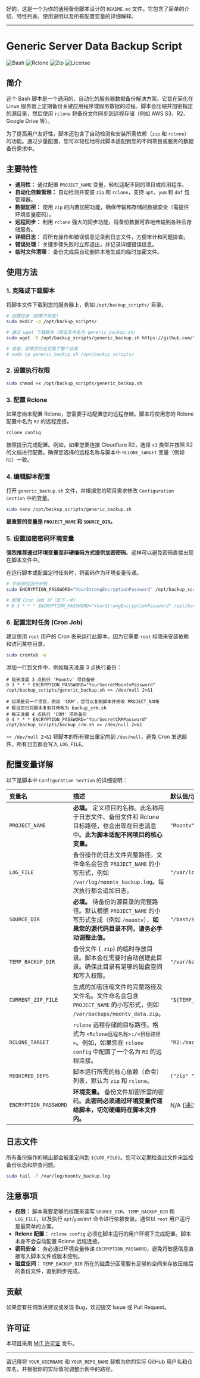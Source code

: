 好的，这是一个为你的通用备份脚本设计的 `README.md` 文件。它包含了简单的介绍、特性列表、使用说明以及所有配置变量的详细解释。

---

# Generic Server Data Backup Script

![Bash](https://img.shields.io/badge/Shell_Script-Bash-blue?style=for-the-badge&logo=gnu-bash)
![Rclone](https://img.shields.io/badge/Rclone-Cloud_Sync-orange?style=for-the-badge&logo=generic)
![Zip](https://img.shields.io/badge/Compression-Zip-green?style=for-the-badge&logo=zip)
![License](https://img.shields.io/github/license/YOUR_USERNAME/YOUR_REPO_NAME?style=for-the-badge)

## 简介

这个 Bash 脚本是一个通用的、自动化的服务器数据备份解决方案。它旨在简化在 Linux 服务器上定期备份关键应用程序或服务数据的过程。脚本会压缩并加密指定的源目录，然后使用 `rclone` 将备份文件同步到远程存储（例如 AWS S3、R2、Google Drive 等）。

为了提高用户友好性，脚本还包含了自动检测和安装所需依赖（`zip` 和 `rclone`）的功能。通过少量配置，您可以轻松地将此脚本适配到您的不同项目或服务的数据备份需求中。

## 主要特性

*   **通用性：** 通过配置 `PROJECT_NAME` 变量，轻松适配不同的项目或应用程序。
*   **自动化依赖管理：** 自动检测并安装 `zip` 和 `rclone`，支持 `apt`、`yum` 和 `dnf` 包管理器。
*   **数据加密：** 使用 `zip` 的内置加密功能，确保传输和存储的数据安全（需提供环境变量密码）。
*   **远程同步：** 利用 `rclone` 强大的同步功能，将备份数据可靠地传输到各种云存储服务。
*   **详细日志：** 将所有操作和错误信息记录到日志文件，方便审计和问题排查。
*   **错误处理：** 关键步骤失败时立即退出，并记录详细错误信息。
*   **临时文件清理：** 备份完成后自动删除本地生成的临时加密文件。

## 使用方法

### 1. 克隆或下载脚本

将脚本文件下载到您的服务器上，例如 `/opt/backup_scripts/` 目录。

```bash
# 创建目录（如果不存在）
sudo mkdir -p /opt/backup_scripts/

# 通过 wget 下载脚本（假设文件名为 generic_backup.sh）
sudo wget -O /opt/backup_scripts/generic_backup.sh https://github.com/YOUR_USERNAME/YOUR_REPO_NAME/raw/main/generic_backup.sh

# 或者，如果您已经克隆了整个仓库
# sudo cp generic_backup.sh /opt/backup_scripts/
```

### 2. 设置执行权限

```bash
sudo chmod +x /opt/backup_scripts/generic_backup.sh
```

### 3. 配置 Rclone

如果您尚未配置 Rclone，您需要手动配置您的远程存储。脚本将使用您的 Rclone 配置中名为 `R2` 的远程连接。

```bash
rclone config
```

按照提示完成配置。例如，如果您要连接 Cloudflare R2，选择 `s3` 类型并按照 R2 的文档进行配置。确保您选择的远程名称与脚本中 `RCLONE_TARGET` 变量（例如 `R2`）一致。

### 4. 编辑脚本配置

打开 `generic_backup.sh` 文件，并根据您的项目需求修改 `Configuration Section` 中的变量。

```bash
sudo nano /opt/backup_scripts/generic_backup.sh
```

**最重要的变量是 `PROJECT_NAME` 和 `SOURCE_DIR`。**

### 5. 设置加密密码环境变量

**强烈推荐通过环境变量而非硬编码方式提供加密密码**。这样可以避免密码直接出现在脚本文件中。

在运行脚本或配置定时任务时，将密码作为环境变量传递。

```bash
# 手动测试运行示例
sudo ENCRYPTION_PASSWORD="YourStrongEncryptionPassword" /opt/backup_scripts/generic_backup.sh

# 配置 Cron Job 时（见下一步）
# 0 3 * * * ENCRYPTION_PASSWORD="YourStrongEncryptionPassword" /opt/backup_scripts/generic_backup.sh >> /dev/null 2>&1
```

### 6. 配置定时任务 (Cron Job)

建议使用 `root` 用户的 Cron 表来运行此脚本，因为它需要 `root` 权限来安装依赖和访问某些目录。

```bash
sudo crontab -e
```

添加一行到文件中，例如每天凌晨 3 点执行备份：

```cron
# 每天凌晨 3 点执行 'Moontv' 项目备份
0 3 * * * ENCRYPTION_PASSWORD="YourSecretMoontvPassword" /opt/backup_scripts/generic_backup.sh >> /dev/null 2>&1

# 如果是另一个项目，例如 'CRM'，您可以复制脚本并修改 PROJECT_NAME
# 假设您已将脚本复制并修改为 backup_crm.sh
# 每天凌晨 4 点执行 'CRM' 项目备份
0 4 * * * ENCRYPTION_PASSWORD="YourSecretCRMPassword" /opt/backup_scripts/backup_crm.sh >> /dev/null 2>&1
```

`>> /dev/null 2>&1` 将脚本的所有输出重定向到 `/dev/null`，避免 Cron 发送邮件。所有日志都会写入 `LOG_FILE`。

## 配置变量详解

以下是脚本中 `Configuration Section` 的详细说明：

| 变量名                | 描述                                                                                                                                              | 默认值/示例            |
| :-------------------- | :------------------------------------------------------------------------------------------------------------------------------------------------ | :--------------------- |
| `PROJECT_NAME`        | **必填。** 定义项目的名称。此名称用于日志文件、备份文件和 Rclone 目标路径，也会出现在日志消息中。**此为脚本适配不同项目的核心变量。**              | `"Moontv"`             |
| `LOG_FILE`            | 备份操作的日志文件完整路径。文件命名会包含 `PROJECT_NAME` 的小写形式，例如 `/var/log/moontv_backup.log`。每次执行都会追加日志。                     | `"/var/log/${PROJECT_NAME,,}_backup.log"` |
| `SOURCE_DIR`          | **必填。** 待备份的源目录的完整路径。默认根据 `PROJECT_NAME` 的小写形式生成（例如 `/moontv`），**如果您的源代码目录不同，请务必手动调整此值。** | `"/bash/${PROJECT_NAME,,}"` |
| `TEMP_BACKUP_DIR`     | 备份文件 (`.zip`) 的临时存放目录。脚本会在需要时自动创建此目录。确保此目录有足够的磁盘空间和写入权限。                                            | `"/var/backups"`       |
| `CURRENT_ZIP_FILE`    | 生成的加密压缩文件的完整路径及文件名。文件命名会包含 `PROJECT_NAME` 的小写形式，例如 `/var/backups/moontv_data.zip`。                             | `"${TEMP_BACKUP_DIR}/${PROJECT_NAME,,}_data.zip"` |
| `RCLONE_TARGET`       | `rclone` 远程存储的目标路径。格式为 `<Rclone远程名称>:/<目标路径>`。例如，如果您在 `rclone config` 中配置了一个名为 `R2` 的远程连接。 | `"R2:/backup/${PROJECT_NAME,,}"` |
| `REQUIRED_DEPS`       | 脚本运行所需的核心依赖（命令）列表，默认为 `zip` 和 `rclone`。                                                                                   | `("zip" "rclone")`     |
| `ENCRYPTION_PASSWORD` | **环境变量。** 备份文件加密所需的密码。**此密码必须通过环境变量传递给脚本，切勿硬编码在脚本文件内。**                                          | N/A (通过环境变量设置) |

## 日志文件

所有备份操作的输出都会被重定向到 `${LOG_FILE}`。您可以定期检查此文件来监控备份状态和排查问题。

```bash
sudo tail -f /var/log/moontv_backup.log
```

## 注意事项

*   **权限：** 脚本需要足够的权限来读写 `SOURCE_DIR`、`TEMP_BACKUP_DIR` 和 `LOG_FILE`，以及执行 `apt`/`yum`/`dnf` 命令进行依赖安装。通常以 `root` 用户运行是最简单的方案。
*   **Rclone 配置：** `rclone config` 必须在脚本运行的用户环境下完成配置。脚本本身不会自动配置 Rclone 远程连接。
*   **密码安全：** 务必通过环境变量传递 `ENCRYPTION_PASSWORD`，避免将敏感信息直接写入脚本文件或版本控制。
*   **磁盘空间：** `TEMP_BACKUP_DIR` 所在的磁盘分区需要有足够的空间来存放压缩后的备份文件，直到同步完成。

## 贡献

如果您有任何改进建议或发现 Bug，欢迎提交 Issue 或 Pull Request。

## 许可证

本项目采用 [MIT 许可证](LICENSE) 发布。

---

请记得将 `YOUR_USERNAME` 和 `YOUR_REPO_NAME` 替换为你的实际 GitHub 用户名和仓库名，并根据你的实际情况调整示例中的路径。
